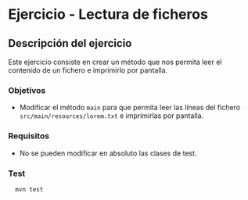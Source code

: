 # Ejercicio - Lectura de ficheros
## Descripción del ejercicio
Este ejercicio consiste en crear un método que nos permita leer el contenido de un fichero e imprimirlo por pantalla.
### Objetivos
* Modificar el método ``main`` para que permita leer las líneas del fichero `src/main/resources/lorem.txt` e imprimirlas por pantalla.
### Requisitos
* No se pueden modificar en absoluto las clases de test.
### Test

```
  mvn test
```
